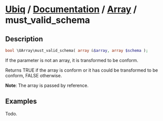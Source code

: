 [Ubiq](https://github.com/Pixel418/Ubiq#readme) / [Documentation](../index.md#readme) / [Array](../index.md#array) / must_valid_schema
======


Description
-------- 

```php
bool \UArray\must_valid_schema( array &$array, array $schema );
```

If the parameter is not an array, it is transformed to be conform.

Returns TRUE if the array is conform or it has could be transformed to be conform, FALSE otherwise. 

**Note**: The array is passed by reference.



Examples
--------

Todo.